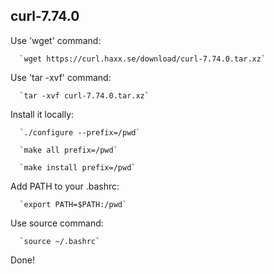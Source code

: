 ## curl-7.74.0

Use 'wget' command:

      `wget https://curl.haxx.se/download/curl-7.74.0.tar.xz`

Use 'tar -xvf' command:

      `tar -xvf curl-7.74.0.tar.xz`

Install it locally:

      `./configure --prefix=/pwd`

      `make all prefix=/pwd`

      `make install prefix=/pwd`

Add PATH to your .bashrc:

      `export PATH=$PATH:/pwd`

Use source command:

      `source ~/.bashrc`

Done!
